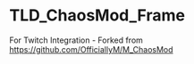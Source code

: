 # TLD_ChaosMod_Frame
For Twitch Integration - Forked from https://github.com/OfficiallyM/M_ChaosMod
